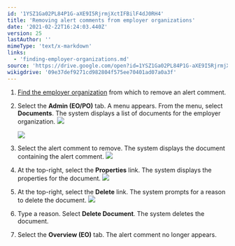 ```yaml
---
id: '1YSZ1Ga02PL84P1G-aXE9I5RjrmjXctIFBilF4dJ0RH4'
title: 'Removing alert comments from employer organizations'
date: '2021-02-22T16:24:03.440Z'
version: 25
lastAuthor: ''
mimeType: 'text/x-markdown'
links:
  - 'finding-employer-organizations.md'
source: 'https://drive.google.com/open?id=1YSZ1Ga02PL84P1G-aXE9I5RjrmjXctIFBilF4dJ0RH4'
wikigdrive: '09e37def9271cd982804f575ee70401ad07a0a3f'
---
```

1. [Find the employer organization](finding-employer-organizations.md) from which to remove an alert comment.
2. Select the <strong>Admin (EO/PO)</strong> tab. A menu appears. From the menu, select <strong>Documents</strong>. The system displays a list of documents for the employer organization.
    ![](../removing-alert-comments-from-employer-organizations.assets/84c718cfb3c5521948c3838e65cee14d.png)

    ![](../removing-alert-comments-from-employer-organizations.assets/48af9386124dba839aa0d41027f3fe34.png)
3. Select the alert comment to remove. The system displays the document containing the alert comment. 
    ![](../removing-alert-comments-from-employer-organizations.assets/f16be71e8a46d52f8d698705940e9035.png)
4. At the top-right, select the <strong>Properties</strong> link. The system displays the properties for the document.
    ![](../removing-alert-comments-from-employer-organizations.assets/2c502114e08d8ac645720bca39c28b36.png)
5. At the top-right, select the <strong>Delete</strong> link. The system prompts for a reason to delete the document.
    ![](../removing-alert-comments-from-employer-organizations.assets/88ff2adba7de00d83607920540c45b5b.png)
6. Type a reason. Select <strong>Delete Document</strong>. The system deletes the document.
7. Select the <strong>Overview (EO)</strong> tab. The alert comment no longer appears.
